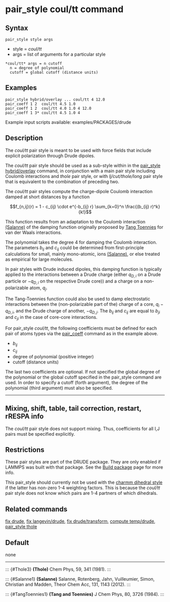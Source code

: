 # pair_style coul/tt command

## Syntax

``` LAMMPS
pair_style style args
```

-   style = *coul/tt*
-   args = list of arguments for a particular style

<!-- -->

    *coul/tt* args = n cutoff
      n = degree of polynomial
      cutoff = global cutoff (distance units)

## Examples

``` LAMMPS
pair_style hybrid/overlay ... coul/tt 4 12.0
pair_coeff 1 2  coul/tt 4.5 1.0
pair_coeff 1 2  coul/tt 4.0 1.0 4 12.0
pair_coeff 1 3* coul/tt 4.5 1.0 4
```

Example input scripts available: examples/PACKAGES/drude

## Description

The *coul/tt* pair style is meant to be used with force fields that
include explicit polarization through Drude dipoles.

The *coul/tt* pair style should be used as a sub-style within in the
[pair_style hybrid/overlay](pair_hybrid) command, in conjunction with a
main pair style including Coulomb interactions and *thole* pair style,
or with *lj/cut/thole/long* pair style that is equivalent to the
combination of preceding two.

The *coul/tt* pair styles compute the charge-dipole Coulomb interaction
damped at short distances by a function

$$f_{n,ij}(r) = 1 - c_{ij} \cdot e^{-b_{ij} r} \sum_{k=0}^n \frac{(b_{ij} r)^k}{k!}$$

This function results from an adaptation to the Coulomb interaction
[(Salanne)](Salanne1) of the damping function originally proposed by
[Tang Toennies](TangToennies1) for van der Waals interactions.

The polynomial takes the degree 4 for damping the Coulomb interaction.
The parameters $b_{ij}$ and $c_{ij}$ could be determined from
first-principle calculations for small, mainly mono-atomic, ions
[(Salanne)](Salanne1), or else treated as empirical for large molecules.

In pair styles with Drude induced dipoles, this damping function is
typically applied to the interactions between a Drude charge (either
$q_{D,i}$ on a Drude particle or $-q_{D,i}$ on the respective Drude
core)) and a charge on a non-polarizable atom, $q_{j}$.

The Tang-Toennies function could also be used to damp electrostatic
interactions between the (non-polarizable part of the) charge of a core,
$q_{i}-q_{D,i}$, and the Drude charge of another, $-q_{D,j}$. The
$b_{ij}$ and $c_{ij}$ are equal to $b_{ji}$ and $c_{ji}$ in the case of
core-core interactions.

For pair_style *coul/tt*, the following coefficients must be defined for
each pair of atoms types via the [pair_coeff](pair_coeff) command as in
the example above.

-   $b_{ij}$
-   $c_{ij}$
-   degree of polynomial (positive integer)
-   cutoff (distance units)

The last two coefficients are optional. If not specified the global
degree of the polynomial or the global cutoff specified in the
pair_style command are used. In order to specify a cutoff (forth
argument), the degree of the polynomial (third argument) must also be
specified.

------------------------------------------------------------------------

## Mixing, shift, table, tail correction, restart, rRESPA info

The *coul/tt* pair style does not support mixing. Thus, coefficients for
all I,J pairs must be specified explicitly.

## Restrictions

These pair styles are part of the DRUDE package. They are only enabled
if LAMMPS was built with that package. See the [Build
package](Build_package) page for more info.

This pair_style should currently not be used with the [charmm dihedral
style](dihedral_charmm) if the latter has non-zero 1-4 weighting
factors. This is because the *coul/tt* pair style does not know which
pairs are 1-4 partners of which dihedrals.

## Related commands

[fix drude](fix_drude), [fix langevin/drude](fix_langevin_drude), [fix
drude/transform](fix_drude_transform), [compute
temp/drude](compute_temp_drude), [pair_style thole](pair_thole)

## Default

none

------------------------------------------------------------------------

::: {#Thole3}
**(Thole)** Chem Phys, 59, 341 (1981).
:::

::: {#Salanne1}
**(Salanne)** Salanne, Rotenberg, Jahn, Vuilleumier, Simon, Christian
and Madden, Theor Chem Acc, 131, 1143 (2012).
:::

::: {#TangToennies1}
**(Tang and Toennies)** J Chem Phys, 80, 3726 (1984).
:::
